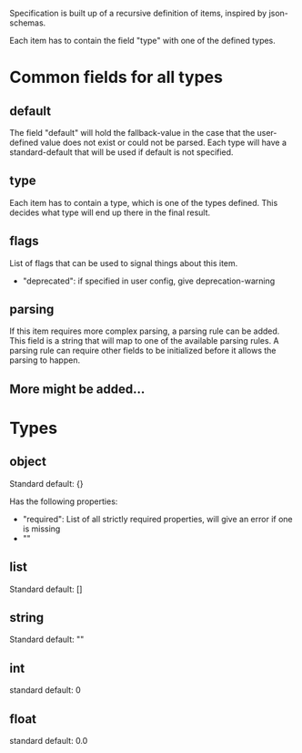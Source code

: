 Specification is built up of a recursive definition of items, inspired by json-schemas.

Each item has to contain the field "type" with one of the defined types.

# Common fields for all types
## default
The field "default" will hold the fallback-value in the case that the user-defined value
does not exist or could not be parsed. Each type will have a standard-default that will
be used if default is not specified.

## type
Each item has to contain a type, which is one of the types defined. This decides what
type will end up there in the final result.

## flags
List of flags that can be used to signal things about this item.
- "deprecated": if specified in user config, give deprecation-warning

## parsing
If this item requires more complex parsing, a parsing rule can be added. This field is
a string that will map to one of the available parsing rules. A parsing rule can require
other fields to be initialized before it allows the parsing to happen.

## More might be added...

# Types

## object
Standard default: {}

Has the following properties:
- "required": List of all strictly required properties, will give an error if one is missing
- ""

## list
Standard default: []

## string
Standard default: ""

## int
standard default: 0

## float
standard default: 0.0
